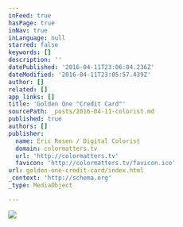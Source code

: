 ```yaml
---
inFeed: true
hasPage: true
inNav: true
inLanguage: null
starred: false
keywords: []
description: ''
datePublished: '2016-04-11T23:06:04.236Z'
dateModified: '2016-04-11T23:05:57.439Z'
author: []
related: []
app_links: []
title: 'Golden One "Credit Card"'
sourcePath: _posts/2016-04-11-colorist.md
published: true
authors: []
publisher:
  name: Eric Rosen / Digital Colorist
  domain: colormatters.tv
  url: 'http://colormatters.tv'
  favicon: 'http://colormatters.tv/favicon.ico'
url: golden-one-credit-card/index.html
_context: 'http://schema.org'
_type: MediaObject

---
```

![](https://the-grid-user-content.s3-us-west-2.amazonaws.com/35682fbd-ef42-4396-ab35-3dcfbabdce40.jpg)